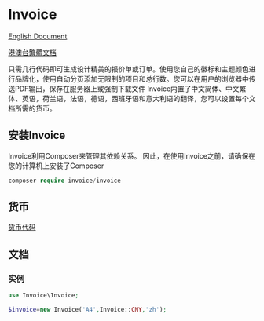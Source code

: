 # Invoice

[English Document](README.en.md) 

[港澳台繁體文档](README.hk.md)

只需几行代码即可生成设计精美的报价单或订单。使用您自己的徽标和主题颜色进行品牌化，使用自动分页添加无限制的项目和总行数。您可以在用户的​​浏览器中传送PDF输出，保存在服务器上或强制下载文件
Invoice内置了中文简体、中文繁体、英语，荷兰语，法语，德语，西班牙语和意大利语的翻译，您可以设置每个文档所需的货币。

## 安装Invoice

Invoice利用Composer来管理其依赖关系。 因此，在使用Invoice之前，请确保在您的计算机上安装了Composer

~~~php
composer require invoice/invoice
~~~


## 货币

[货币代码](document/Currency.cn.md)


## 文档
### 实例
~~~php
use Invoice\Invoice;

$invoice=new Invoice('A4',Invoice::CNY,'zh');

~~~